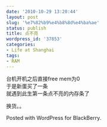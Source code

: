```yaml
---
date: '2010-10-29 13:20:44'
layout: post
slug: '%e7%82%b9%e4%b8%8d%e4%ba%ae'
status: publish
title: 点不亮
wordpress_id: '37853'
categories:
- Life at Shanghai
tags:
- RAM
---
```


台机开机之后直接free mem为0  
于是新蛋买了一条  
就遇到此生第一条点不亮的内存条了




换货。。




Posted with WordPress for BlackBerry.
